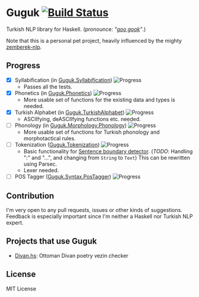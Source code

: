 Guguk [![Build Status](https://secure.travis-ci.org/joom/Guguk.svg)](http://travis-ci.org/joom/Guguk)
=====

Turkish NLP library for Haskell. (pronounce: *"[goo gook](http://forvo.com/word/guguk/#tr)"*.)

Note that this is a personal pet project, heavily influenced by the mighty [zemberek-nlp](http://github.com/ahmetaa/zemberek-nlp).

## Progress

- [x] Syllabification (in [Guguk.Syllabification](src/Guguk/Syllabification.hs)) ![Progress](http://progressed.io/bar/100)
    * Passes all the tests.
- [x] Phonetics (in [Guguk.Phonetics](src/Guguk/Phonetics.hs)) ![Progress](http://progressed.io/bar/20)
    * More usable set of functions for the existing data and types is needed.
- [x] Turkish Alphabet (in [Guguk.TurkishAlphabet](src/Guguk/TurkishAlphabet.hs)) ![Progress](http://progressed.io/bar/10)
    * ASCIIfying, deASCIIfying functions etc. needed.
- [ ] Phonology (in [Guguk.Morphology.Phonology](src/Guguk/Morphology/Phonology.hs)) ![Progress](http://progressed.io/bar/10)
    * More usable set of functions for Turkish phonology and morphotactical rules.
- [ ] Tokenization ([Guguk.Tokenization](src/Guguk/Tokenization)) ![Progress](http://progressed.io/bar/7)
    * Basic functionality for [Sentence boundary detector](src/Guguk/Tokenization/SentenceBoundary.hs). (*TODO*: Handling ":" and "...", and changing from `String` to `Text`) This can be rewritten using Parsec.
    * Lexer needed.
- [ ] POS Tagger ([Guguk.Syntax.PosTagger](src/Guguk/Syntax/PosTagger.hs)) ![Progress](http://progressed.io/bar/0)

## Contribution

I'm very open to any pull requests, issues or other kinds of suggestions. Feedback is especially important since I'm neither a Haskell nor Turkish NLP expert.

## Projects that use Guguk

* [Divan.hs](http://github.com/joom/Divan.hs): Ottoman Divan poetry vezin checker

## License

MIT License
